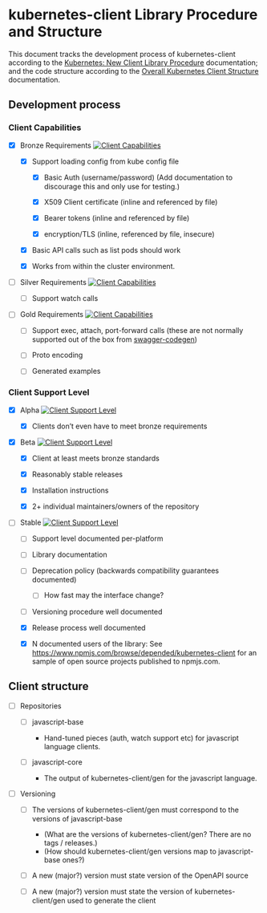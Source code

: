 # kubernetes-client Library Procedure and Structure

This document tracks the development process of kubernetes-client
according to the [Kubernetes: New Client Library
Procedure](https://github.com/kubernetes/community/blob/master/contributors/design-proposals/api-machinery/csi-new-client-library-procedure.md)
documentation; and the code structure according to the [Overall
Kubernetes Client
Structure](https://github.com/kubernetes/community/blob/master/contributors/design-proposals/api-machinery/csi-client-structure-proposal.md)
documentation.

## Development process

### Client Capabilities

- [x] Bronze Requirements [![Client Capabilities](https://img.shields.io/badge/Kubernetes%20client-Bronze-blue.svg?style=plastic&colorB=cd7f32&colorA=306CE8)](/contributors/design-proposals/api-machinery/csi-new-client-library-procedure.md#client-capabilities)

    - [x] Support loading config from kube config file

        - [x] Basic Auth (username/password) (Add documentation to discourage this and only use for testing.)

        - [x] X509 Client certificate (inline and referenced by file)

        - [x] Bearer tokens (inline and referenced by file)

        - [x] encryption/TLS (inline, referenced by file, insecure)

    - [x] Basic API calls such as list pods should work

    - [x] Works from within the cluster environment.

- [ ] Silver Requirements [![Client Capabilities](https://img.shields.io/badge/Kubernetes%20client-Silver-blue.svg?style=plastic&colorB=C0C0C0&colorA=306CE8)](/contributors/design-proposals/api-machinery/csi-new-client-library-procedure.md#client-capabilities)

    - [ ] Support watch calls

- [ ] Gold Requirements [![Client Capabilities](https://img.shields.io/badge/Kubernetes%20client-Gold-blue.svg?style=plastic&colorB=FFD700&colorA=306CE8)](/contributors/design-proposals/api-machinery/csi-new-client-library-procedure.md#client-capabilities)

    - [ ] Support exec, attach, port-forward calls (these are not normally supported out of the box from [swagger-codegen](https://github.com/swagger-api/swagger-codegen))

    - [ ] Proto encoding

    - [ ] Generated examples

### Client Support Level

- [x] Alpha [![Client Support Level](https://img.shields.io/badge/kubernetes%20client-alpha-green.svg?style=plastic&colorA=306CE8)](/contributors/design-proposals/api-machinery/csi-new-client-library-procedure.md#client-support-level)

    - [x] Clients don’t even have to meet bronze requirements

- [x] Beta [![Client Support Level](https://img.shields.io/badge/kubernetes%20client-beta-green.svg?style=plastic&colorA=306CE8)](/contributors/design-proposals/api-machinery/csi-new-client-library-procedure.md#client-support-level)

    - [x] Client at least meets bronze standards

    - [x] Reasonably stable releases

    - [x] Installation instructions

    - [x] 2+ individual maintainers/owners of the repository

- [ ] Stable [![Client Support Level](https://img.shields.io/badge/kubernetes%20client-stable-green.svg?style=plastic&colorA=306CE8)](/contributors/design-proposals/api-machinery/csi-new-client-library-procedure.md#client-support-level)

    - [ ] Support level documented per-platform

    - [ ] Library documentation

    - [ ] Deprecation policy (backwards compatibility guarantees documented)

        - [ ] How fast may the interface change?

    - [ ] Versioning procedure well documented

    - [x] Release process well documented

    - [x] N documented users of the library: See
      <https://www.npmjs.com/browse/depended/kubernetes-client> for an
      sample of open source projects published to npmjs.com.

## Client structure

- [ ] Repositories

    - [ ] javascript-base
        - Hand-tuned pieces (auth, watch support etc) for javascript language clients.

    - [ ] javascript-core
        - The output of kubernetes-client/gen for the javascript language.

- [ ] Versioning

    - [ ] The versions of kubernetes-client/gen must correspond to the versions of javascript-base
        - (What are the versions of kubernetes-client/gen? There are no tags / releases.)
        - (How should kubernetes-client/gen versions map to javascript-base ones?)

    - [ ] A new (major?) version must state version of the OpenAPI source

    - [ ] A new (major?) version must state the version of kubernetes-client/gen used to generate the client
